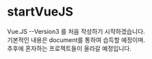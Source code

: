 # startVueJS
Vue.JS --Version3 를 처음 작성하기 시작하겠습니다.<br/>
기본적인 내용은 document를 통하여 습득할 예정이며.<br/>
추후에 혼자하는 프로젝트들이 올라갈 예정입니다.<br/>

